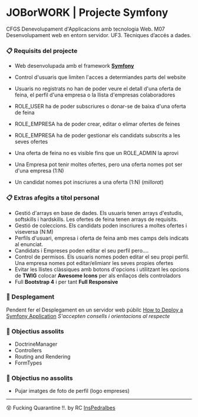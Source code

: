 # JOBorWORK | Projecte Symfony


CFGS Denevolupament d'Applicacions amb tecnologia Web.
M07 Desenvolupament web en entorn servidor.
UF3. Tècniques d’accés a dades.

### 📋 Requisits del projecte 

* Web desenvolupada amb el framework **[Symfony](https://symfony.com)**
* Control d'usuaris que limiten l'acces a determiandes parts del website

* Usuaris no registrats no han de poder veure el detall d'una oferta de feina, el perfil d'una empresa o la llista d'empresas colaboradores
* ROLE_USER ha de poder subscriures o donar-se de baixa d'una oferta de feina
* ROLE_EMPRESA ha de poder crear, editar o elimar ofertes de feines
* ROLE_EMPRESA ha de poder gestionar els candidats subscrits a les seves ofertes
* Una oferta de feina no es visible fins que un ROLE_ADMIN la aprovi

* Una Empresa pot tenir moltes ofertes, pero una oferta nomes pot ser d'una empresa (1:N)
* Un candidat nomes pot inscriures a una oferta (1:N) (_millorat_)

### 📋 Extras afegits a títol personal 

* Gestió d'arrays en base de dades. Els usuaris tenen arrays d'estudis, softskills i hardskills. Les ofertes de feina tenen arrays de requisits.
* Gestió de coleccions. Els candidats poden inscriures a moltes ofertes i viseversa (N:M)
* Perfils d'usuari, empresa i oferta de feina amb mes camps dels indicats al enunciat.
* Candidats i Empreses poden editar el seu perfil pero....
* Control de permisos. Els usuaris nomes poden editar el seu propi perfil. Una empresa nomes pot editar/elimianr les seves propies ofertes
* Evitar les llistes clàssiques amb botons d'opcions i utilitzant les opcions de **TWIG** colocar **Awesome Icons** per als enllaços dels controladors
* Full **Bootstrap 4** i per tant **Full Responsive**


### 🚀 Desplegament 

Pendent fer el Desplegament en un servidor web púbilc
[How to Deploy a Symfony Application](https://symfony.com/doc/current/deployment.html)
_S'accepten consells i orientacions al respecte_



### 📌 Objectius assolits 

* DoctrineManager
* Controllers
* Routing and Rendering
* FormTypes

### 📌 Objectius no assolits 
* Pujar imatges de foto de perfil (logo empreses)


---
😵 Fucking Quarantine !!.
by RC [InsPedralbes](https://inspedralbes.cat)
